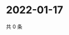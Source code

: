 # 2022-01-17

共 0 条

<!-- BEGIN WEIBO -->
<!-- 最后更新时间 Mon Jan 17 2022 19:13:11 GMT+0800 (China Standard Time) -->

<!-- END WEIBO -->
